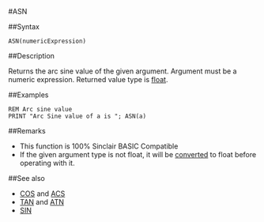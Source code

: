 #ASN


##Syntax

```
ASN(numericExpression)
```

##Description

Returns the arc sine value of the given argument.
Argument must be a numeric expression. Returned value type is [float](types.md#Float).

##Examples

```
REM Arc sine value
PRINT "Arc Sine value of a is "; ASN(a)
```


##Remarks

*  This function is 100% Sinclair BASIC Compatible
*  If the given argument type is not float, it will be [converted](cast.md) to float before operating with it.

##See also

* [COS](cos.md) and [ACS](acs.md)
* [TAN](tan.md) and [ATN](atn.md)
* [SIN](sin.md)

